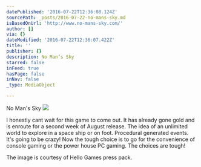 ```yaml
---
datePublished: '2016-07-22T12:36:08.124Z'
sourcePath: _posts/2016-07-22-no-mans-sky.md
isBasedOnUrl: 'http://www.no-mans-sky.com/'
author: []
via: {}
dateModified: '2016-07-22T12:36:07.422Z'
title: ''
publisher: {}
description: No Man’s Sky
starred: false
inFeed: true
hasPage: false
inNav: false
_type: MediaObject

---
```

No Man's Sky
![](https://the-grid-user-content.s3-us-west-2.amazonaws.com/e58b8df8-986e-4458-a953-7ffda50585cd.png)

I honestly cant wait for this game to come out. It has already gone gold and is enroute for a second week of August release. The idea of an unlimited world to explore in a space ship or on foot. Procedural generated events. It's going to be crazy! Now the tough choice is to go for the convenience of console gaming or the power house PC gaming. The choices are tough!

The image is courtesy of Hello Games press pack.